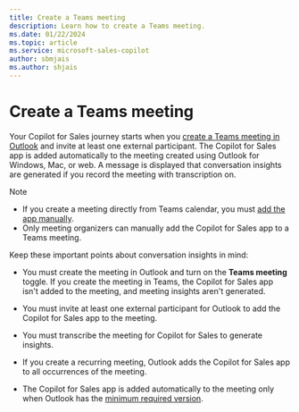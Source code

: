 ```yaml
---
title: Create a Teams meeting
description: Learn how to create a Teams meeting.
ms.date: 01/22/2024
ms.topic: article
ms.service: microsoft-sales-copilot
author: sbmjais
ms.author: shjais
---
```


# Create a Teams meeting

Your Copilot for Sales journey starts when you [create a Teams meeting in Outlook](https://support.microsoft.com/office/schedule-a-teams-meeting-from-outlook-883cc15c-580f-441a-92ea-0992c00a9b0f) and invite at least one external participant. The Copilot for Sales app is added automatically to the meeting created using Outlook for Windows, Mac, or web. A message is displayed that conversation insights are generated if you record the meeting with transcription on.

> [!NOTE]
> - If you create a meeting directly from Teams calendar, you must [add the app manually](sales-copilot-faq.md#how-can-i-add-the-copilot-for-sales-app-manually-to-a-teams-meeting).
> - Only meeting organizers can manually add the Copilot for Sales app to a Teams meeting.

Keep these important points about conversation insights in mind:

- You must create the meeting in Outlook and turn on the **Teams meeting** toggle. If you create the meeting in Teams, the Copilot for Sales app isn't added to the meeting, and meeting insights aren't generated.

- You must invite at least one external participant for Outlook to add the Copilot for Sales app to the meeting.

- You must transcribe the meeting for Copilot for Sales to generate insights.

- If you create a recurring meeting, Outlook adds the Copilot for Sales app to all occurrences of the meeting.

- The Copilot for Sales app is added automatically to the meeting only when Outlook has the [minimum required version](sales-copilot-faq.md#whats-the-minimum-version-of-outlook-required-for-copilot-for-sales).
